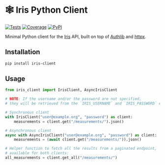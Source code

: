 # 🕸️ Iris Python Client

[![Tests](https://img.shields.io/github/workflow/status/dioptra-io/iris-client/Tests?logo=github)](https://github.com/dioptra-io/iris-client/actions/workflows/tests.yml)
[![Coverage](https://img.shields.io/codecov/c/github/dioptra-io/iris-client?logo=codecov&logoColor=white&token=zjNScyTfz8)](https://app.codecov.io/gh/dioptra-io/iris-client)
[![PyPI](https://img.shields.io/pypi/v/iris-client?logo=pypi&logoColor=white)](https://pypi.org/project/iris-client/)

Minimal Python client for the [Iris](https://github.com/dioptra-io/iris) API,
built on top of [Authlib](https://github.com/lepture/authlib) and [httpx](https://github.com/encode/httpx).

## Installation

```bash
pip install iris-client
```

## Usage

```python
from iris_client import IrisClient, AsyncIrisClient

# NOTE: If the username and/or the password are not specified,
# they will be retrieved from the `IRIS_USERNAME` and `IRIS_PASSWORD` environment variables.

# Synchronous client
with IrisClient("user@example.org", "password") as client:
    measurements = client.get("/measurements/").json()

# Asynchronous client
async with AsyncIrisClient("user@example.org", "password") as client:
    measurements = (await client.get("/measurements/")).json()

# Helper function to fetch all the results from a paginated endpoint,
# available for both clients:
all_measurements = client.get_all("/measurements/")
```
